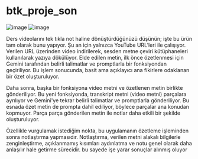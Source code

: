 # btk_proje_son
![image](https://github.com/user-attachments/assets/03b566e1-fa0a-406d-9087-2adeb4f56837)
![image](https://github.com/user-attachments/assets/7d01c928-4215-4dde-a00f-7c81155e4434)

Ders videolarını tek tıkla not haline dönüştürdüğünüzü düşünün; işte bu ürün tam olarak bunu yapıyor. Şu an için yalnızca YouTube URL’leri ile çalışıyor. Verilen URL üzerinden video indirilerek, sesden metne çeviri kütüphaneleri kullanılarak yazıya dökülüyor. Elde edilen metin, ilk önce özetlenmesi için Gemini tarafından belirli talimatlar ve promptlarla bir fonksiyondan geçiriliyor. Bu işlem sonucunda, basit ama açıklayıcı ana fikirlere odaklanan bir özet oluşturuluyor.

Daha sonra, başka bir fonksiyona video metni ve özetlenen metin birlikte gönderiliyor. Bu yeni fonksiyonda, transkript metni (video metni) parçalara ayrılıyor ve Gemini'ye tekrar belirli talimatlar ve promptlarla gönderiliyor. Bu esnada özet metin de prompta dahil ediliyor, böylece parçalar ana konudan kopmuyor. Parça parça gönderilen metin ile notlar daha etkili bir şekilde oluşturuluyor.

Özellikle vurgulamak istediğim nokta, bu uygulamanın özetleme işleminden sonra notlaştırma yapmasıdır. Notlaştırma, verilen metni alakalı bilgilerle zenginleştirme, açıklanmamış kısımları aydınlatma ve notu genel olarak daha anlaşılır hale getirme sürecidir. bu sayede işe yarar sonuçlar alınmış oluyor

